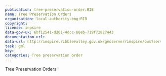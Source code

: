 ```yaml
---
publication: tree-preservation-order:RIB
name: Tree Preservation Orders
organisation: local-authority-eng:RIB
copyright: 
licence: inpsire
data-gov-uk: 6bf12541-d261-4dcc-80eb-719f72827443
documentation-url: 
data-url: http://inspire.ribblevalley.gov.uk/geoserver/inspire/ows?service=WFS&version=1.0.0&request=GetFeature&typeName=inspire:tree_preservation_order&maxFeatures=50&outputFormat=application%2Fgml%2Bxml%3B+version%3D3.2
task: gml
key: 
categories: Tree preservation order
---
```


Tree Preservation Orders
